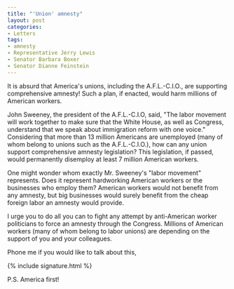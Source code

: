 ```yaml
---
title: "'Union' amnesty"
layout: post
categories:
- Letters
tags:
- amnesty
- Representative Jerry Lewis
- Senator Barbara Boxer
- Senator Dianne Feinstein
---
```


It is absurd that America's unions, including the A.F.L.-C.I.O., are supporting comprehensive amnesty! Such a plan, if enacted, would harm millions of American workers.  
  
John Sweeney, the president of the A.F.L.-C.I.O, said, "The labor movement will work together to make sure that the White House, as well as Congress, understand that we speak about immigration reform with one voice." Considering that more than 13 million Americans are unemployed (many of whom belong to unions such as the A.F.L.-C.I.O.), how can any union support comprehensive amnesty legislation? This legislation, if passed, would permanently disemploy at least 7 million American workers.

One might wonder whom exactly Mr. Sweeney's "labor movement" represents. Does it represent hardworking American workers or the businesses who employ them? American workers would not benefit from any amnesty, but big businesses would surely benefit from the cheap foreign labor an amnesty would provide.

I urge you to do all you can to fight any attempt by anti-American worker politicians to force an amnesty through the Congress. Millions of American workers (many of whom belong to labor unions) are depending on the support of you and your colleagues.

Phone me if you would like to talk about this,

{% include signature.html %}

P.S. America first!